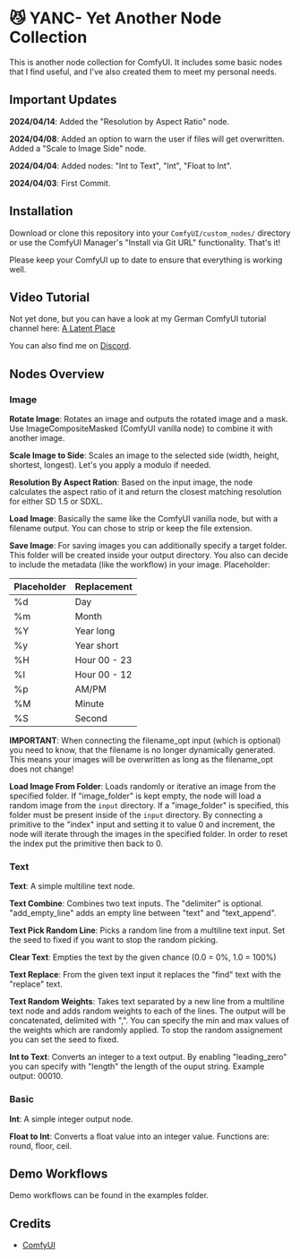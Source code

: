 # :smirk_cat: YANC- Yet Another Node Collection

This is another node collection for ComfyUI. It includes some basic nodes that I find useful, and I've also created them to meet my personal needs.

## Important Updates

**2024/04/14**: Added the "Resolution by Aspect Ratio" node.

**2024/04/08**: Added an option to warn the user if files will get overwritten. Added a "Scale to Image Side" node.

**2024/04/04**: Added nodes: "Int to Text", "Int", "Float to Int".

**2024/04/03**: First Commit.

## Installation

Download or clone this repository into your `ComfyUI/custom_nodes/` directory or use the ComfyUI Manager's "Install via Git URL" functionality.  That's it!

Please keep your ComfyUI up to date to ensure that everything is working well.

## Video Tutorial

Not yet done, but you can have a look at my German ComfyUI tutorial channel here: [A Latent Place][youtubelink]

You can also find me on [Discord][discordlink].

## Nodes Overview

### Image

**Rotate Image**: Rotates an image and outputs the rotated image and a mask. Use ImageCompositeMasked (ComfyUI vanilla node) to combine it with another image.

**Scale Image to Side**: Scales an image to the selected side (width, height, shortest, longest). Let's you apply a modulo if needed.

**Resolution By Aspect Ration**: Based on the input image, the node calculates the aspect ratio of it and return the closest matching resolution for either SD 1.5 or SDXL.

**Load Image**: Basically the same like the ComfyUI vanilla node, but with a filename output. You can chose to strip or keep the file extension.

**Save Image**: For saving images you can additionally specify a target folder. This folder will be created inside your output directory. You also can decide to include the metadata (like the workflow) in your image. Placeholder:

| Placeholder | Replacement|
|------|------|
| %d | Day |
| %m | Month |
| %Y | Year long |
| %y | Year short |
| %H | Hour 00 - 23 |
| %I | Hour 00 - 12 |
| %p | AM/PM |
| %M | Minute |
| %S | Second |

**IMPORTANT**: When connecting the filename_opt input (which is optional) you need to know, that the filename is no longer dynamically generated. This means your images will be overwritten as long as the filename_opt does not change!

**Load Image From Folder**: Loads randomly or iterative an image from the specified folder. If "image_folder" is kept empty, the node will load a random image from the `input` directory. If a "image_folder" is specified, this folder must be present inside of the `input` directory. By connecting a primitive to the "index" input and setting it to value 0 and increment, the node will iterate through the images in the specified folder. In order to reset the index put the primitive then back to 0.

### Text

**Text**: A simple multiline text node.

**Text Combine**: Combines two text inputs. The "delimiter" is optional. "add_empty_line" adds an empty line between "text" and "text_append".

**Text Pick Random Line**: Picks a random line from a multiline text input. Set the seed to fixed if you want to stop the random picking.

**Clear Text**: Empties the text by the given chance (0.0 = 0%, 1.0 = 100%)

**Text Replace**: From the given text input it replaces the "find" text with the "replace" text.

**Text Random Weights**: Takes text separated by a new line from a multiline text node and adds random weights to each of the lines. The output will be concatenated, delimited with ",". You can specify the min and max values of the weights which are randomly applied. To stop the random assignement you can set the seed to fixed.

**Int to Text**: Converts an integer to a text output. By enabling "leading_zero" you can specify with "length" the length of the ouput string. Example output: 00010.

### Basic

**Int**: A simple integer output node.

**Float to Int**: Converts a float value into an integer value. Functions are: round, floor, ceil.

## Demo Workflows

Demo workflows can be found in the examples folder.

## Credits

- [ComfyUI][comfyuilink]


[youtubelink]: https://youtube.com/@alatentplace
[discordlink]: https://discord.gg/WWsZSnWr89
[comfyuilink]: https://github.com/comfyanonymous/ComfyUI
